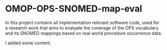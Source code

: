 # OMOP-OPS-SNOMED-map-eval
In this project contains all implementation relevant software code, used for a research work that aims to evaluate the coverage of the OPS vocabulary and its SNOMED mappings based on real world procedure occurrence data. 

I added some content. 
